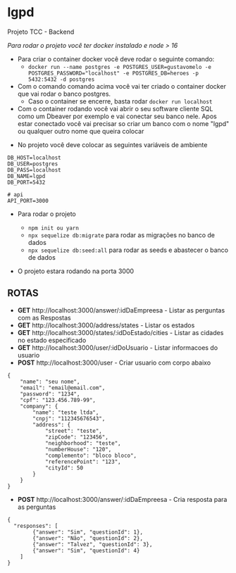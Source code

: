 # lgpd

Projeto TCC - Backend

_Para rodar o projeto você ter docker instalado e node > 16_

- Para criar o container docker você deve rodar o seguinte comando:
  - `docker run --name postgres -e POSTGRES_USER=gustavomelo -e POSTGRES_PASSWORD="localhost" -e POSTGRES_DB=heroes -p 5432:5432 -d postgres`
- Com o comando comando acima você vai ter criado o container docker que vai rodar o banco postgres.
  - Caso o container se encerre, basta rodar `docker run localhost`
- Com o container rodando você vai abrir o seu software cliente SQL como um Dbeaver por exemplo e vai conectar seu banco nele. Apos estar conectado você vai precisar so criar um banco com o nome "lgpd" ou qualquer outro nome que queira colocar

* No projeto você deve colocar as seguintes variáveis de ambiente

```# database
DB_HOST=localhost
DB_USER=postgres
DB_PASS=localhost
DB_NAME=lgpd
DB_PORT=5432

# api
API_PORT=3000
```

- Para rodar o projeto

  - `npm init ou yarn`
  - `npx sequelize db:migrate` para rodar as migrações no banco de dados
  - `npx sequelize db:seed:all` para rodar as seeds e abastecer o banco de dados

- O projeto estara rodando na porta 3000

## ROTAS

- **GET** http://localhost:3000/answer/:idDaEmpreesa - Listar as perguntas com as Respostas
- **GET** http://localhost:3000/address/states - Listar os estados
- **GET** http://localhost:3000/states/:idDoEstado/cities - Listar as cidades no estado especificado
- **GET** http://localhost:3000/user/:idDoUsuario - Listar informacoes do usuario
- **POST** http://localhost:3000/user - Criar usuario com corpo abaixo

```
{
	"name": "seu nome",
	"email": "email@email.com",
	"password": "1234",
	"cpf": "123.456.789-99",
	"company": {
		"name": "teste ltda",
		"cnpj": "112345676543",
		"address": {
			"street": "teste",
			"zipCode": "123456",
			"neighborhood": "teste",
			"numberHouse": "120",
			"complemento": "bloco bloco",
			"referencePoint": "123",
			"cityId": 50
		}
	}
}
```

- **POST** http://localhost:3000/answer/:idDaEmpreesa - Cria resposta para as perguntas

```
{
  "responses": [
		{"answer": "Sim", "questionId": 1},
		{"answer": "Não", "questionId": 2},
		{"answer": "Talvez", "questionId": 3},
		{"answer": "Sim", "questionId": 4}
	]
}
```
